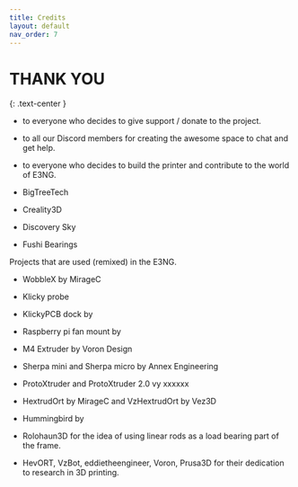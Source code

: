```yaml
---
title: Credits
layout: default
nav_order: 7
---
```

# THANK YOU
{: .text-center }

- to everyone who decides to give support / donate to the project.
- to all our Discord members for creating the awesome space to chat and get help.
- to everyone who decides to build the printer and contribute to the world of E3NG.

- BigTreeTech
- Creality3D
- Discovery Sky
- Fushi Bearings

Projects that are used (remixed) in the E3NG.
- WobbleX by MirageC
- Klicky probe
- KlickyPCB dock by
- Raspberry pi fan mount by
- M4 Extruder by Voron Design
- Sherpa mini and Sherpa micro by Annex Engineering
- ProtoXtruder and ProtoXtruder 2.0 vy xxxxxx
- HextrudOrt by MirageC and VzHextrudOrt by Vez3D
- Hummingbird by
- Rolohaun3D for the idea of using linear rods as a load bearing part of the frame.

- HevORT, VzBot, eddietheengineer, Voron, Prusa3D for their dedication to research in 3D printing.

